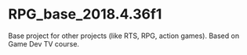 # RPG_base_2018.4.36f1
Base project for other projects (like RTS, RPG, action games). Based on Game Dev TV course.
